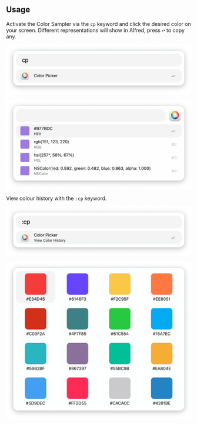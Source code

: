 ## Usage

Activate the Color Sampler via the `cp` keyword and click the desired color on your screen. Different representations will show in Alfred, press <kbd>↩</kbd> to copy any.

![Activate picker](images/picker-keyword.png)

![Preview picker colour](images/picker-preview.png)

View colour history with the `:cp` keyword.

![Activate history](images/history-keyword.png)

![History preview](images/history-preview.png)
